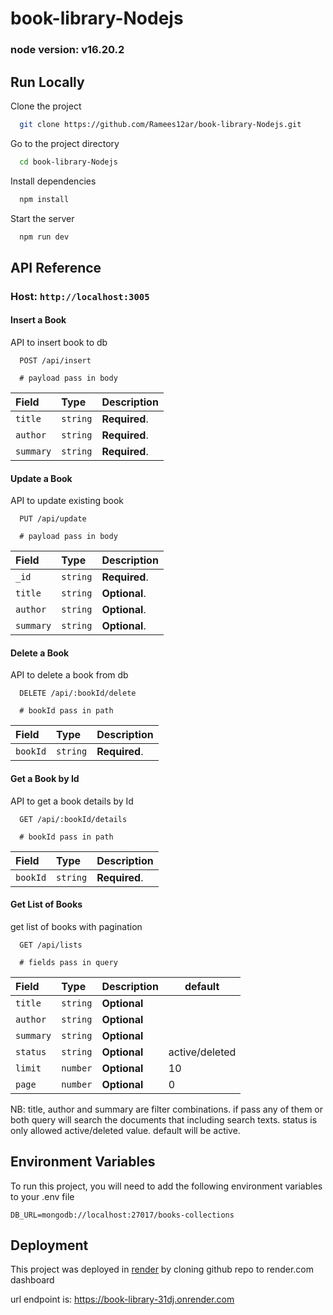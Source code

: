 # book-library-Nodejs

### node version:  v16.20.2
## Run Locally

Clone the project

```bash
  git clone https://github.com/Ramees12ar/book-library-Nodejs.git
```

Go to the project directory

```bash
  cd book-library-Nodejs
```

Install dependencies

```bash
  npm install
```

Start the server

```bash
  npm run dev
```

## API Reference

### Host: ```http://localhost:3005```

#### Insert a Book
API to insert book to db

```http
  POST /api/insert

  # payload pass in body
```

| Field | Type     | Description                |
| :-------- | :------- | :------------------------- |
| `title` | `string` | **Required**. |
| `author` | `string` | **Required**.|
| `summary` | `string` | **Required**.|

#### Update a Book
API to update existing book

```http
  PUT /api/update

  # payload pass in body
```
| Field | Type     | Description                |
| :-------- | :------- | :------------------------- |
| `_id` | `string` | **Required**. |
| `title` | `string` | **Optional**. |
| `author` | `string` | **Optional**.|
| `summary` | `string` | **Optional**.|

#### Delete a Book
API to delete a book from db

```http
  DELETE /api/:bookId/delete

  # bookId pass in path
```
| Field | Type     | Description                |
| :-------- | :------- | :------------------------- |
| `bookId` | `string` | **Required**.|

#### Get a Book by Id
API to get a book details by Id

```http
  GET /api/:bookId/details

  # bookId pass in path
```
| Field | Type     | Description                |
| :-------- | :------- | :------------------------- |
| `bookId` | `string` | **Required**.|

#### Get List of Books 
get list of books with pagination 

```http
  GET /api/lists

  # fields pass in query
```
| Field | Type     | Description| default |
| :-------- | :------- | :------------------------- |--------------|
| `title` | `string` | **Optional**||
| `author` | `string` | **Optional**||
| `summary` | `string` | **Optional**||
| `status` | `string` | **Optional**|active/deleted|
| `limit` | `number` | **Optional**|10|
| `page` | `number` | **Optional**|0|

NB: title, author and summary are filter combinations. if pass any of them or both query will search the documents that including search texts.
status is only allowed active/deleted value. default will be active.

## Environment Variables

To run this project, you will need to add the following environment variables to your .env file

`DB_URL=mongodb://localhost:27017/books-collections`

## Deployment

This project was deployed in [render](https://render.com/) by cloning github repo to render.com dashboard

url endpoint is: https://book-library-31dj.onrender.com
